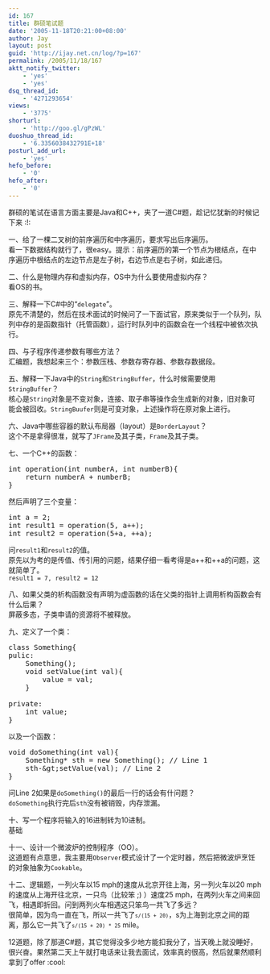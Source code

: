 ```yaml
---
id: 167
title: 群硕笔试题
date: '2005-11-18T20:21:00+08:00'
author: Jay
layout: post
guid: 'http://ijay.net.cn/log/?p=167'
permalink: /2005/11/18/167
aktt_notify_twitter:
    - 'yes'
    - 'yes'
dsq_thread_id:
    - '4271293654'
views:
    - '3775'
shorturl:
    - 'http://goo.gl/gPzWL'
duoshuo_thread_id:
    - '6.3356038432791E+18'
posturl_add_url:
    - 'yes'
hefo_before:
    - '0'
hefo_after:
    - '0'
---
```


<!-- wp:paragraph -->
<p>群硕的笔试在语言方面主要是Java和C++，夹了一道C#题，趁记忆犹新的时候记下来 :!:</p>
<!-- /wp:paragraph -->

<!-- wp:paragraph -->
<p>一、给了一棵二叉树的前序遍历和中序遍历，要求写出后序遍历。<br>看一下数据结构就行了，很easy。提示：前序遍历的第一个节点为根结点，在中序遍历中根结点的左边节点是左子树，右边节点是右子树，如此递归。</p>
<!-- /wp:paragraph -->

<!-- wp:paragraph -->
<p>二、什么是物理内存和虚拟内存，OS中为什么要使用虚拟内存？<br>看OS的书。</p>
<!-- /wp:paragraph -->

<!-- wp:paragraph -->
<p>三、解释一下C#中的“<code data-enlighter-language="generic" class="EnlighterJSRAW">delegate</code>”。<br>原先不清楚的，然后在技术面试的时候问了一下面试官，原来类似于一个队列，队列中存的是函数指针（托管函数），运行时队列中的函数会在一个线程中被依次执行。</p>
<!-- /wp:paragraph -->

<!-- wp:paragraph -->
<p>四、与子程序传递参数有哪些方法？<br>汇编题，我想起来三个：参数压栈、参数存寄存器、参数存数据段。</p>
<!-- /wp:paragraph -->

<!-- wp:paragraph -->
<p>五、解释一下Java中的<code data-enlighter-language="generic" class="EnlighterJSRAW">String</code>和<code data-enlighter-language="generic" class="EnlighterJSRAW">StringBuffer</code>，什么时候需要使用<code data-enlighter-language="generic" class="EnlighterJSRAW">StringBuffer</code>？<br>核心是<code data-enlighter-language="generic" class="EnlighterJSRAW">String</code>对象是不变对象，连接、取子串等操作会生成新的对象，旧对象可能会被回收。<code data-enlighter-language="generic" class="EnlighterJSRAW">StringBuufer</code>则是可变对象，上述操作将在原对象上进行。</p>
<!-- /wp:paragraph -->

<!-- wp:paragraph -->
<p>六、Java中哪些容器的默认布局器（layout）是<code data-enlighter-language="generic" class="EnlighterJSRAW">BorderLayout</code>？<br>这个不是拿得很准，就写了<code data-enlighter-language="generic" class="EnlighterJSRAW">JFrame</code>及其子类，<code data-enlighter-language="generic" class="EnlighterJSRAW">Frame</code>及其子类。</p>
<!-- /wp:paragraph -->

<!-- wp:paragraph -->
<p>七、一个C++的函数：</p>
<!-- /wp:paragraph -->

<!-- wp:enlighter/codeblock {"language":"cpp"} -->
<pre class="EnlighterJSRAW" data-enlighter-language="cpp" data-enlighter-theme="" data-enlighter-highlight="" data-enlighter-linenumbers="" data-enlighter-lineoffset="" data-enlighter-title="" data-enlighter-group="">int operation(int numberA, int numberB){
    return numberA + numberB;
}</pre>
<!-- /wp:enlighter/codeblock -->

<!-- wp:paragraph -->
<p>然后声明了三个变量：</p>
<!-- /wp:paragraph -->

<!-- wp:enlighter/codeblock {"language":"cpp"} -->
<pre class="EnlighterJSRAW" data-enlighter-language="cpp" data-enlighter-theme="" data-enlighter-highlight="" data-enlighter-linenumbers="" data-enlighter-lineoffset="" data-enlighter-title="" data-enlighter-group="">int a = 2;
int result1 = operation(5, a++);
int result2 = operation(5+a, ++a);</pre>
<!-- /wp:enlighter/codeblock -->

<!-- wp:paragraph -->
<p>问<code data-enlighter-language="generic" class="EnlighterJSRAW">result1</code>和<code data-enlighter-language="generic" class="EnlighterJSRAW">result2</code>的值。<br>原先以为考的是传值、传引用的问题，结果仔细一看考得是a++和++a的问题，这就简单了。<br><code data-enlighter-language="generic" class="EnlighterJSRAW">result1 = 7, result2 = 12</code></p>
<!-- /wp:paragraph -->

<!-- wp:paragraph -->
<p>八、如果父类的析构函数没有声明为虚函数的话在父类的指针上调用析构函数会有什么后果？<br>屏蔽多态，子类申请的资源将不被释放。</p>
<!-- /wp:paragraph -->

<!-- wp:paragraph -->
<p>九、定义了一个类：</p>
<!-- /wp:paragraph -->

<!-- wp:enlighter/codeblock {"language":"cpp"} -->
<pre class="EnlighterJSRAW" data-enlighter-language="cpp" data-enlighter-theme="" data-enlighter-highlight="" data-enlighter-linenumbers="" data-enlighter-lineoffset="" data-enlighter-title="" data-enlighter-group="">class Something{
pulic:
    Something();
    void setValue(int val){
        value = val;
    }

private:
    int value;
}</pre>
<!-- /wp:enlighter/codeblock -->

<!-- wp:paragraph -->
<p>以及一个函数：</p>
<!-- /wp:paragraph -->

<!-- wp:enlighter/codeblock {"language":"cpp"} -->
<pre class="EnlighterJSRAW" data-enlighter-language="cpp" data-enlighter-theme="" data-enlighter-highlight="" data-enlighter-linenumbers="" data-enlighter-lineoffset="" data-enlighter-title="" data-enlighter-group="">void doSomething(int val){
    Something* sth = new Something(); // Line 1
    sth-&amp;gt;setValue(val); // Line 2
}</pre>
<!-- /wp:enlighter/codeblock -->

<!-- wp:paragraph -->
<p>问Line 2如果是<code data-enlighter-language="generic" class="EnlighterJSRAW">doSomething()</code>的最后一行的话会有什问题？<br><code data-enlighter-language="generic" class="EnlighterJSRAW">doSomething</code>执行完后<code data-enlighter-language="generic" class="EnlighterJSRAW">sth</code>没有被销毁，内存泄漏。</p>
<!-- /wp:paragraph -->

<!-- wp:paragraph -->
<p>十、写一个程序将输入的16进制转为10进制。<br>基础</p>
<!-- /wp:paragraph -->

<!-- wp:paragraph -->
<p>十一、设计一个微波炉的控制程序（OO）。<br>这道题有点意思，我主要用<code data-enlighter-language="generic" class="EnlighterJSRAW">Observer</code>模式设计了一个定时器，然后把微波炉烹饪的对象抽象为<code data-enlighter-language="generic" class="EnlighterJSRAW">Cookable</code>。</p>
<!-- /wp:paragraph -->

<!-- wp:paragraph -->
<p>十二、逻辑题，一列火车以15 mph的速度从北京开往上海，另一列火车以20 mph的速度从上海开往北京，一只鸟（比较笨 ;) ）速度25 mph，在两列火车之间来回飞，相遇即折回。问到两列火车相遇这只笨鸟一共飞了多远？<br>很简单，因为鸟一直在飞，所以一共飞了<code><code data-enlighter-language="generic" class="EnlighterJSRAW">s/(15 + 20)</code></code>，s为上海到北京之间的距离，那么它一共飞了<code><code data-enlighter-language="generic" class="EnlighterJSRAW">s/(15 + 20) * 25</code></code> mile。</p>
<!-- /wp:paragraph -->

<!-- wp:paragraph -->
<p>12道题，除了那道C#题，其它觉得没多少地方能扣我分了，当天晚上就没睡好，很兴奋。果然第二天上午就打电话来让我去面试，效率真的很高，然后就果然顺利拿到了offer :cool:</p>
<!-- /wp:paragraph -->